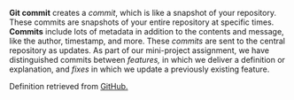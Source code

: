 **Git commit** creates a *commit*, which is like a snapshot of your repository. These commits are snapshots of your entire repository at specific times. **Commits** include lots of metadata in addition to the contents and message, like the author, timestamp, and more. These *commits* are sent to the central repository as updates. As part of our mini-project assignment, we have distinguished commits between *features,* in which we deliver a definition or explanation, and *fixes* in which we update a previously existing feature.

Definition retrieved from [GitHub.](https://github.com/git-guides/git-commit)
